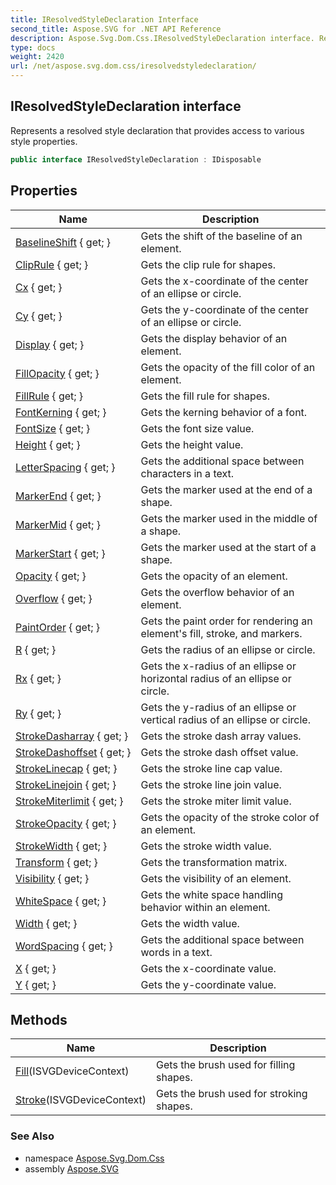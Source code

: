 ```yaml
---
title: IResolvedStyleDeclaration Interface
second_title: Aspose.SVG for .NET API Reference
description: Aspose.Svg.Dom.Css.IResolvedStyleDeclaration interface. Represents a resolved style declaration that provides access to various style properties
type: docs
weight: 2420
url: /net/aspose.svg.dom.css/iresolvedstyledeclaration/
---
```

## IResolvedStyleDeclaration interface

Represents a resolved style declaration that provides access to various style properties.

```csharp
public interface IResolvedStyleDeclaration : IDisposable
```

## Properties

| Name | Description |
| --- | --- |
| [BaselineShift](../../aspose.svg.dom.css/iresolvedstyledeclaration/baselineshift/) { get; } | Gets the shift of the baseline of an element. |
| [ClipRule](../../aspose.svg.dom.css/iresolvedstyledeclaration/cliprule/) { get; } | Gets the clip rule for shapes. |
| [Cx](../../aspose.svg.dom.css/iresolvedstyledeclaration/cx/) { get; } | Gets the x-coordinate of the center of an ellipse or circle. |
| [Cy](../../aspose.svg.dom.css/iresolvedstyledeclaration/cy/) { get; } | Gets the y-coordinate of the center of an ellipse or circle. |
| [Display](../../aspose.svg.dom.css/iresolvedstyledeclaration/display/) { get; } | Gets the display behavior of an element. |
| [FillOpacity](../../aspose.svg.dom.css/iresolvedstyledeclaration/fillopacity/) { get; } | Gets the opacity of the fill color of an element. |
| [FillRule](../../aspose.svg.dom.css/iresolvedstyledeclaration/fillrule/) { get; } | Gets the fill rule for shapes. |
| [FontKerning](../../aspose.svg.dom.css/iresolvedstyledeclaration/fontkerning/) { get; } | Gets the kerning behavior of a font. |
| [FontSize](../../aspose.svg.dom.css/iresolvedstyledeclaration/fontsize/) { get; } | Gets the font size value. |
| [Height](../../aspose.svg.dom.css/iresolvedstyledeclaration/height/) { get; } | Gets the height value. |
| [LetterSpacing](../../aspose.svg.dom.css/iresolvedstyledeclaration/letterspacing/) { get; } | Gets the additional space between characters in a text. |
| [MarkerEnd](../../aspose.svg.dom.css/iresolvedstyledeclaration/markerend/) { get; } | Gets the marker used at the end of a shape. |
| [MarkerMid](../../aspose.svg.dom.css/iresolvedstyledeclaration/markermid/) { get; } | Gets the marker used in the middle of a shape. |
| [MarkerStart](../../aspose.svg.dom.css/iresolvedstyledeclaration/markerstart/) { get; } | Gets the marker used at the start of a shape. |
| [Opacity](../../aspose.svg.dom.css/iresolvedstyledeclaration/opacity/) { get; } | Gets the opacity of an element. |
| [Overflow](../../aspose.svg.dom.css/iresolvedstyledeclaration/overflow/) { get; } | Gets the overflow behavior of an element. |
| [PaintOrder](../../aspose.svg.dom.css/iresolvedstyledeclaration/paintorder/) { get; } | Gets the paint order for rendering an element's fill, stroke, and markers. |
| [R](../../aspose.svg.dom.css/iresolvedstyledeclaration/r/) { get; } | Gets the radius of an ellipse or circle. |
| [Rx](../../aspose.svg.dom.css/iresolvedstyledeclaration/rx/) { get; } | Gets the x-radius of an ellipse or horizontal radius of an ellipse or circle. |
| [Ry](../../aspose.svg.dom.css/iresolvedstyledeclaration/ry/) { get; } | Gets the y-radius of an ellipse or vertical radius of an ellipse or circle. |
| [StrokeDasharray](../../aspose.svg.dom.css/iresolvedstyledeclaration/strokedasharray/) { get; } | Gets the stroke dash array values. |
| [StrokeDashoffset](../../aspose.svg.dom.css/iresolvedstyledeclaration/strokedashoffset/) { get; } | Gets the stroke dash offset value. |
| [StrokeLinecap](../../aspose.svg.dom.css/iresolvedstyledeclaration/strokelinecap/) { get; } | Gets the stroke line cap value. |
| [StrokeLinejoin](../../aspose.svg.dom.css/iresolvedstyledeclaration/strokelinejoin/) { get; } | Gets the stroke line join value. |
| [StrokeMiterlimit](../../aspose.svg.dom.css/iresolvedstyledeclaration/strokemiterlimit/) { get; } | Gets the stroke miter limit value. |
| [StrokeOpacity](../../aspose.svg.dom.css/iresolvedstyledeclaration/strokeopacity/) { get; } | Gets the opacity of the stroke color of an element. |
| [StrokeWidth](../../aspose.svg.dom.css/iresolvedstyledeclaration/strokewidth/) { get; } | Gets the stroke width value. |
| [Transform](../../aspose.svg.dom.css/iresolvedstyledeclaration/transform/) { get; } | Gets the transformation matrix. |
| [Visibility](../../aspose.svg.dom.css/iresolvedstyledeclaration/visibility/) { get; } | Gets the visibility of an element. |
| [WhiteSpace](../../aspose.svg.dom.css/iresolvedstyledeclaration/whitespace/) { get; } | Gets the white space handling behavior within an element. |
| [Width](../../aspose.svg.dom.css/iresolvedstyledeclaration/width/) { get; } | Gets the width value. |
| [WordSpacing](../../aspose.svg.dom.css/iresolvedstyledeclaration/wordspacing/) { get; } | Gets the additional space between words in a text. |
| [X](../../aspose.svg.dom.css/iresolvedstyledeclaration/x/) { get; } | Gets the x-coordinate value. |
| [Y](../../aspose.svg.dom.css/iresolvedstyledeclaration/y/) { get; } | Gets the y-coordinate value. |

## Methods

| Name | Description |
| --- | --- |
| [Fill](../../aspose.svg.dom.css/iresolvedstyledeclaration/fill/)(ISVGDeviceContext) | Gets the brush used for filling shapes. |
| [Stroke](../../aspose.svg.dom.css/iresolvedstyledeclaration/stroke/)(ISVGDeviceContext) | Gets the brush used for stroking shapes. |

### See Also

* namespace [Aspose.Svg.Dom.Css](../../aspose.svg.dom.css/)
* assembly [Aspose.SVG](../../)
